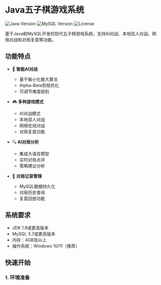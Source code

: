 # Java五子棋游戏系统

![Java Version](https://img.shields.io/badge/Java-1.8%2B-blue)
![MySQL Version](https://img.shields.io/badge/MySQL-5.7%2B-blue)
![License](https://img.shields.io/badge/License-MIT-green)

基于Java和MySQL开发的现代五子棋游戏系统，支持AI对战、本地双人对战、网络对战和对局复盘等功能。

## 功能特点

- 🤖 **智能AI对战**
  - 基于极小化极大算法
  - Alpha-Beta剪枝优化
  - 可调节难度级别

- 🎮 **多种游戏模式**
  - AI对战模式
  - 本地双人对战
  - 网络在线对战
  - 对局复盘功能

- 🔍 **AI对局分析**
  - 集成大语言模型
  - 实时对局点评
  - 策略建议分析

- 💾 **对局记录管理**
  - MySQL数据持久化
  - 对局历史查询
  - 复盘回放功能

## 系统要求

- JDK 1.8或更高版本
- MySQL 5.7或更高版本
- 内存：4GB及以上
- 操作系统：Windows 10/11（推荐）

## 快速开始

### 1. 环境准备 